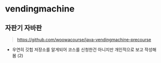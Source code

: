 # vendingmachine
## 자판기 자바판

> https://github.com/woowacourse/java-vendingmachine-precourse

- 우연히 깃헙 저장소를 알게되어 코스를 신청한건 아니지만 개인적으로 보고 작성해봄 (2)
